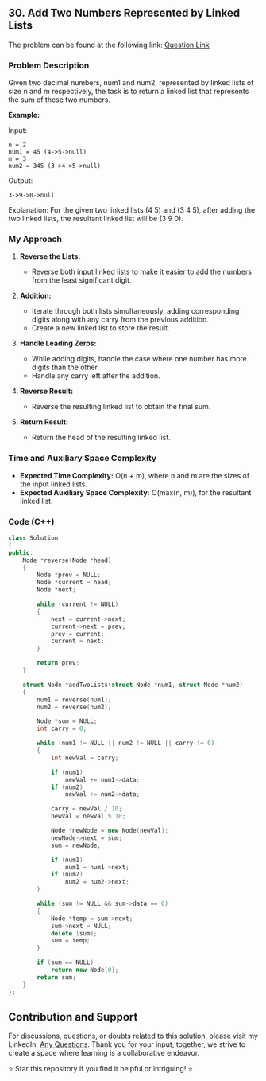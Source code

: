 ## 30. Add Two Numbers Represented by Linked Lists

The problem can be found at the following link: [Question Link](https://www.geeksforgeeks.org/problems/add-two-numbers-represented-by-linked-lists/1)

### Problem Description

Given two decimal numbers, num1 and num2, represented by linked lists of size n and m respectively, the task is to return a linked list that represents the sum of these two numbers.

**Example:**

Input:
```
n = 2
num1 = 45 (4->5->null)
m = 3
num2 = 345 (3->4->5->null)
```
Output: 
```
3->9->0->null  
```
Explanation: 
For the given two linked lists (4 5) and (3 4 5), after adding the two linked lists, the resultant linked list will be (3 9 0).

### My Approach

1. **Reverse the Lists:**
   - Reverse both input linked lists to make it easier to add the numbers from the least significant digit.

2. **Addition:**
   - Iterate through both lists simultaneously, adding corresponding digits along with any carry from the previous addition.
   - Create a new linked list to store the result.

3. **Handle Leading Zeros:**
   - While adding digits, handle the case where one number has more digits than the other.
   - Handle any carry left after the addition.

4. **Reverse Result:**
   - Reverse the resulting linked list to obtain the final sum.

5. **Return Result:**
   - Return the head of the resulting linked list.

### Time and Auxiliary Space Complexity

- **Expected Time Complexity:** O(n + m), where n and m are the sizes of the input linked lists.
- **Expected Auxiliary Space Complexity:** O(max(n, m)), for the resultant linked list.

### Code (C++)

```cpp
class Solution
{
public:
    Node *reverse(Node *head)
    {
        Node *prev = NULL;
        Node *current = head;
        Node *next;

        while (current != NULL)
        {
            next = current->next;
            current->next = prev;
            prev = current;
            current = next;
        }

        return prev;
    }

    struct Node *addTwoLists(struct Node *num1, struct Node *num2)
    {
        num1 = reverse(num1);
        num2 = reverse(num2);

        Node *sum = NULL;
        int carry = 0;

        while (num1 != NULL || num2 != NULL || carry != 0)
        {
            int newVal = carry;

            if (num1)
                newVal += num1->data;
            if (num2)
                newVal += num2->data;

            carry = newVal / 10;
            newVal = newVal % 10;

            Node *newNode = new Node(newVal);
            newNode->next = sum;
            sum = newNode;

            if (num1)
                num1 = num1->next;
            if (num2)
                num2 = num2->next;
        }

        while (sum != NULL && sum->data == 0)
        {
            Node *temp = sum->next;
            sum->next = NULL;
            delete (sum);
            sum = temp;
        }

        if (sum == NULL)
            return new Node(0);
        return sum;
    }
};
```

## Contribution and Support

For discussions, questions, or doubts related to this solution, please visit my LinkedIn: [Any Questions](https://www.linkedin.com/in/het-patel-8b110525a/).
Thank you for your input; together, we strive to create a space where learning is a collaborative endeavor.

⭐ Star this repository if you find it helpful or intriguing! ⭐
